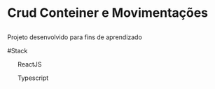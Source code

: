 # Crud Conteiner e Movimentações
##

Projeto desenvolvido para fins de aprendizado


#Stack

<ul>ReactJS</ul>
<ul>Typescript</ul>
